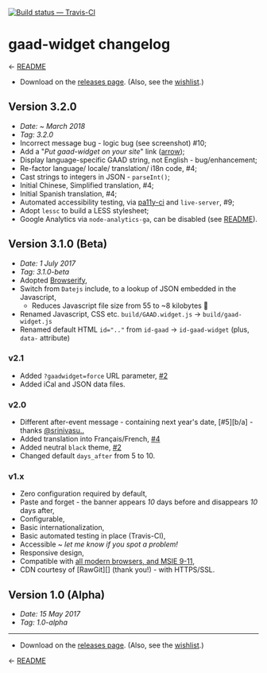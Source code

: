
[![Build status — Travis-CI][travis-icon]][travis]

# gaad-widget changelog

← [README][]

 * Download on the [releases page][rel]. (Also, see the [wishlist][].)

## Version 3.2.0

 * _Date:  ~ March 2018_
 * _Tag:   3.2.0_
 * Incorrect message bug - logic bug (see screenshot) #10;
 * Add a "_Put gaad-widget on your site_" link ([arrow][]);
 * Display language-specific GAAD string, not English - bug/enhancement;
 * Re-factor language/ locale/ translation/ i18n code, #4;
 * Cast strings to integers in JSON - `parseInt()`;
 * Initial Chinese, Simplified translation, #4;
 * Initial Spanish translation, #4;
 * Automated accessibility testing, via [pa11y-ci][] and `live-server`, #9;
 * Adopt `lessc` to build a LESS stylesheet;
 * Google Analytics via `node-analytics-ga`, can be disabled (see [README][]).

## Version 3.1.0 (Beta)

 * _Date:  1 July 2017_
 * _Tag:   3.1.0-beta_
 * Adopted [Browserify][],
 * Switch from `Datejs` include, to a lookup of JSON embedded in the Javascript,
    * Reduces Javascript file size from 55 to ~8 kilobytes 💓
 * Renamed Javascript, CSS etc. `build/GAAD.widget.js` &rarr; `build/gaad-widget.js`
 * Renamed default HTML `id=".."` from `id-gaad` → `id-gaad-widget` (plus, `data-` attribute)

### v2.1

 * Added `?gaadwidget=force` URL parameter, [#2][wishlist]
 * Added iCal and JSON data files.

### v2.0

 * Different after-event message - containing next year's date, [#5][b/a] - thanks [@srinivasu..][]
 * Added translation into Français/French, [#4][i18n]
 * Added neutral `black` theme, [#2][wishlist]
 * Changed default `days_after` from 5 to 10.

### v1.x

 * Zero configuration required by default,
 * Paste and forget - the banner appears _10_ days before and disappears _10_ days after,
 * Configurable,
 * Basic internationalization,
 * Basic automated testing in place (Travis-CI),
 * Accessible ~ _let me know if you spot a problem!_
 * Responsive design,
 * Compatible with [all modern browsers, and MSIE 9-11][ie],
 * CDN courtesy of [RawGit][] (thank you!) - with HTTPS/SSL.

## Version 1.0 (Alpha)

 * _Date:  15 May 2017_
 * _Tag:   1.0-alpha_

---

 * Download on the [releases page][rel]. (Also, see the [wishlist][].)

← [README][]


[readme]: https://github.com/nfreear/gaad-widget#readme
[rel]: https://github.com/nfreear/gaad-widget/releases
[wishlist]: https://github.com/nfreear/gaad-widget/issues/2#!-Wishlist
[i18n]: https://github.com/nfreear/gaad-widget/issues/4#!-i18n
[ie]: https://github.com/nfreear/gaad-widget/issues/3#!-MSIE-9-11

[pa11y-ci]: https://github.com/pa11y/pa11y-ci
[browserify]: http://browserify.org/
[@srinivasu..]: http://srinivasu.org/
[arrow]: http://xahlee.info/comp/unicode_arrows.html#!-U-2913
    "U+2913: DOWNWARDS ARROW TO BAR — &#x2913;"

[travis]: https://travis-ci.org/nfreear/gaad-widget
[travis-icon]: https://api.travis-ci.org/nfreear/gaad-widget.svg
    "Build status – Travis-CI (NPM/eslint)"

[End]: //.
